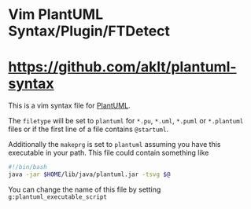 # Vim PlantUML Syntax/Plugin/FTDetect
# https://github.com/aklt/plantuml-syntax

This is a vim syntax file for [PlantUML](http://plantuml.com).

The `filetype` will be set to `plantuml` for `*.pu`, `*.uml`, `*.puml` or
`*.plantuml` files or if the first line of a file contains `@startuml`.

Additionally the `makeprg` is set to `plantuml` assuming you have this
executable in your path.  This file could contain something like

````sh
#!/bin/bash
java -jar $HOME/lib/java/plantuml.jar -tsvg $@
````

You can change the name of this file by setting `g:plantuml_executable_script`
